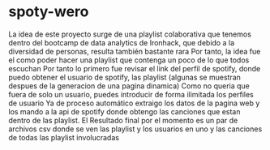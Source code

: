 # spoty-wero
La idea de este proyecto surge de una playlist colaborativa que tenemos dentro del bootcamp de data analytics de Ironhack, que debido a la diversidad de personas, resulta también bastante rara
Por tanto, la idea fue el como poder hacer una playlist que contenga un poco de lo que todos escuchan
Por tanto lo primero fue revisar el link del perfil de spotify, donde puedo obtener el usuario de spotify, las playlist (algunas se muestran despues de la generacion de una pagina dinamica)
Como no queria que fuera de solo un usuario, puedes introducir de forma ilimitada los perfiles de usuario
Ya de proceso automático extraigo los datos de la pagina web y los mando a la api de spotify donde obtengo las canciones que estan dentro de las playlist.
El Resultado final por el momento es un par de archivos csv donde se ven las playlist y los usuarios en uno y las canciones de todas las playlist involucradas
